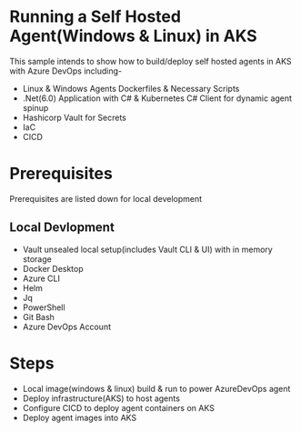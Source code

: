 
# Running a Self Hosted Agent(Windows & Linux) in AKS
This sample intends to show how to build/deploy self hosted agents in AKS with Azure DevOps including-
- Linux & Windows Agents Dockerfiles & Necessary Scripts
- .Net(6.0) Application with C# & Kubernetes C# Client for dynamic agent spinup
- Hashicorp Vault for Secrets
- IaC
- CICD

# Prerequisites
Prerequisites are listed down for local development

## Local Devlopment
- Vault unsealed local setup(includes Vault CLI & UI) with in memory storage
- Docker Desktop
- Azure CLI
- Helm
- Jq
- PowerShell
- Git Bash
- Azure DevOps Account

# Steps
- Local image(windows & linux) build & run to power AzureDevOps agent
- Deploy infrastructure(AKS) to host agents
- Configure CICD to deploy agent containers on AKS 
- Deploy agent images into AKS
